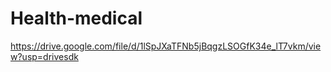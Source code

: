 # Health-medical
https://drive.google.com/file/d/1lSpJXaTFNb5jBqgzLSOGfK34e_lT7vkm/view?usp=drivesdk
